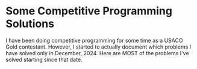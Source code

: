 # Some Competitive Programming Solutions 

I have been doing competitive programming for some time as a USACO Gold contestant. However, I started to actually document which problems I have solved only in December, 2024. Here are MOST of the problems I've solved starting since that date. 
